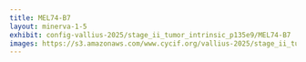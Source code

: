 ```yaml
---
title: MEL74-B7
layout: minerva-1-5
exhibit: config-vallius-2025/stage_ii_tumor_intrinsic_p135e9/MEL74-B7
images: https://s3.amazonaws.com/www.cycif.org/vallius-2025/stage_ii_tumor_intrinsic_p135e9/MEL74-B7
---
```

